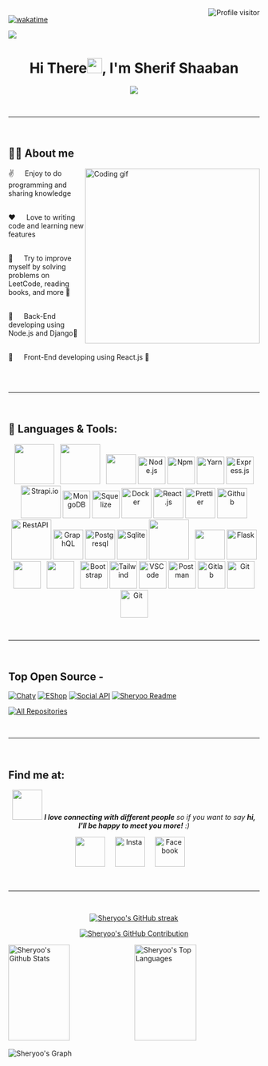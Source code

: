 <a href="https://komarev.com/ghpvc/?username=Sheryoo">
  <img align="right" src="https://komarev.com/ghpvc/?username=Sheryoo&label=Visitors&color=0e75b6&style=flat" alt="Profile visitor" />
</a>

[![wakatime](https://wakatime.com/badge/user/018d4238-fc58-43be-b8ab-079f57bb2012.svg)](https://wakatime.com/@018d4238-fc58-43be-b8ab-079f57bb2012)

<a href="https://github.com/Sheryoo">
 <img src="https://github.githubassets.com/images/modules/site/social-cards/github-social.png" />
</a>

<h1 align="center">Hi There<img src="https://raw.githubusercontent.com/MartinHeinz/MartinHeinz/master/wave.gif" width="30px">, I'm Sherif Shaaban</h1>
<p align="center">
  <a href="https://github.com/Ratheshan03/readme-typing-svg"><img src="https://readme-typing-svg.herokuapp.com?lines=Full+Stack+Software+Engineer;2+Years+Experience;Aspiring+Learner&center=true&width=500&height=50"></a>
</p>

<br/>
<hr/>
<br/>

## 🙋‍♂️ About me

<p>
  <img align="right" width="350" src="https://github.com/alsiam/alsiam/blob/main/assets/programmer.gif" alt="Coding gif" />

✌️ &emsp; Enjoy to do programming and sharing knowledge <br/><br/>

❤️ &emsp; Love to writing code and learning new features<br/><br/>

🌱 &emsp; Try to improve myself by solving problems on LeetCode, reading books, and more 💪<br/><br/>

🌱 &emsp; Back-End developing using Node.js and Django💪<br/><br/>

🌱 &emsp; Front-End developing using React.js 💪<br/><br/>

</p>

<br/>
<hr/>
<br/>

## 🚀 Languages & Tools:

<p align="center"> 
 <a href="https://www.javascript.com/" style="padding-right:8px;" href="#" target="_blank"> <img src="https://techstack-generator.vercel.app/js-icon.svg" width="80" height="80"/></a>
 <a href="https://www.typescript.com/" style="padding-right:8px;" href="#" target="_blank"> <img src="https://techstack-generator.vercel.app/ts-icon.svg" width="80" height="80"/></a>
 <a href="https://www.python.org" target="_blank"> <img src="https://techstack-generator.vercel.app/python-icon.svg" width="60" height="60"/></a>
 <a href="https://nodejs.org/en" target="_blank"><img alt="Node.js" width="55" height="55" src="https://skillicons.dev/icons?i=nodejs"/></a>
 <a href="https://www.npmjs.com/" target="_blank"><img alt="Npm" width="55" height="55" src="https://skillicons.dev/icons?i=npm"/></a>
 <a href="https://yarnpkg.com/" target="_blank"><img alt="Yarn" width="55" height="55" src="https://skillicons.dev/icons?i=yarn"/></a>
 <a href="https://expressjs.com/" target="_blank"><img alt="Express.js" width="55" height="55" src="https://skillicons.dev/icons?i=express"/></a>
 <a href="https://strapi.io" target="_blank"><img alt="Strapi.io" width="80" height="65" src="https://strapi.io/assets/strapi-logo-light.svg"/></a>
 <a href="https://www.mongodb.com/" target="_blank"><img alt="MongoDB" width="55" height="55" src="https://skillicons.dev/icons?i=mongodb"/></a>
 <a href="https://sequelize.org/" target="_blank"><img alt="Squelize" width="55" height="55" src="https://skillicons.dev/icons?i=sequelize"/></a>
 <a href="https://www.docker.com/" target="_blank"> <img src="https://techstack-generator.vercel.app/docker-icon.svg" alt="Docker" width="60" height="60" /></a>
 <a href="https://react.dev/" target="_blank"><img alt="React.js" width="60" height="60" src="https://techstack-generator.vercel.app/react-icon.svg"/></a>
 <a href="https://prettier.io/" target="_blank"><img alt="Prettier" src="https://techstack-generator.vercel.app/prettier-icon.svg" width="60" height="60" /></a>
 <a href="https://github.com/" target="_blank"><img alt="Github" src="https://techstack-generator.vercel.app/github-icon.svg" width="60" height="60" /></a>
 <a href="https://restfulapi.net/" target="_blank"><img alt="RestAPI" src="https://techstack-generator.vercel.app/restapi-icon.svg" width="80" height="80" /></a>
 <a href="https://graphql.org/" target="_blank"><img alt="GraphQL" src="https://techstack-generator.vercel.app/graphql-icon.svg" width="60" height="60" /></a>
 <a href="https://www.postgresql.org/" target="_blank"><img alt="Postgresql" width="60" height="60" <img src="https://skillicons.dev/icons?i=postgres"/></a>
 <a href="https://www.sqlite.org/" target="_blank"><img alt="Sqlite" width="60" height="60" <img src="https://skillicons.dev/icons?i=sqlite"/></a>
 <a style="padding-right:8px;" href="https://www.mysql.com/" target="_blank"> <img src="https://techstack-generator.vercel.app/mysql-icon.svg" width="80" height="80"/></a> 
 <a href="https://www.djangoproject.com/" target="_blank"> <img src="https://techstack-generator.vercel.app/django-icon.svg" width="60" height="60"/></a>
 <a href="https://flask.palletsprojects.com/en/3.0.x/" target="_blank"><img alt="Flask" width="60" height="60" <img src="https://skillicons.dev/icons?i=flask"/></a>
 <a style="padding-right:8px;" href="#" target="_blank"> <img width="55" height="55" src="https://skillicons.dev/icons?i=html"/></a>
 <a style="padding-right:8px;" href="#" target="_blank"><img width="55" height="55" src="https://skillicons.dev/icons?i=css"/></a>
 <a href="https://getbootstrap.com/" target="_blank"><img alt="Bootstrap" width="55" height="55" src="https://skillicons.dev/icons?i=bootstrap"/></a>
 <a href="https://tailwindcss.com/" target="_blank"><img alt="Tailwind" width="55" height="55" src="https://skillicons.dev/icons?i=tailwind"/></a>
 <a href="https://code.visualstudio.com/" target="_blank"><img alt="VSCode" width="55" height="55" src="https://skillicons.dev/icons?i=vscode"/></a>
 <a href="https://postman.com" target="_blank"><img alt="Postman" width="55" height="55" src="https://skillicons.dev/icons?i=postman"/></a>
 <a href="https://gitlab" target="_blank"><img alt="Gitlab" width="55" height="55" src="https://skillicons.dev/icons?i=gitlab"/></a>
 <a href="https://git-scm.com/" target="_blank"><img alt="Git" width="55" height="55" src="https://skillicons.dev/icons?i=git"/></a>
 <a href="https://stackoverflow.com/" target="_blank"><img alt="Git" width="55" height="55" src="https://skillicons.dev/icons?i=stackoverflow"/></a>

</p>

<br/>
<hr/>
<br/>

## Top Open Source -

[![Chaty](https://github-readme-stats.vercel.app/api/pin/?username=Sheryoo&repo=Chaty-Real-time&border_color=7F3FBF&bg_color=0D1117&title_color=C9D1D9&text_color=8B949E&icon_color=7F3FBF)](https://github.com/Sheryoo/Chaty-Real-time)
[![EShop](https://github-readme-stats.vercel.app/api/pin/?username=Sheryoo&repo=EShop-API&border_color=7F3FBF&bg_color=0D1117&title_color=C9D1D9&text_color=8B949E&icon_color=7F3FBF)](https://github.com/Sheryoo/EShop-API)
[![Social API](https://github-readme-stats.vercel.app/api/pin/?username=Sheryoo&repo=Social-Media-API&border_color=7F3FBF&bg_color=0D1117&title_color=C9D1D9&text_color=8B949E&icon_color=7F3FBF)](https://github.com/Sheryoo/Social-Media-API)
[![Sheryoo Readme](https://github-readme-stats.vercel.app/api/pin/?username=Sheryoo&repo=Sheryoo&border_color=7F3FBF&bg_color=0D1117&title_color=C9D1D9&text_color=8B949E&icon_color=7F3FBF)](https://github.com/Sheryoo/Sheryoo)

<p align="left">
  <a href="https://github.com/Sheryoo?tab=repositories" target="_blank"><img alt="All Repositories" title="All Repositories" src="https://img.shields.io/badge/-All%20Repos-2962FF?style=for-the-badge&logo=koding&logoColor=white"/></a>
</p>

<br/>
<hr/>
<br/>

## Find me at:
<p align="center">
<img src="https://media.giphy.com/media/LnQjpWaON8nhr21vNW/giphy.gif" width="60"> <em><b>I love connecting with different people</b> so if you want to say <b>hi, I'll be happy to meet you more!</b> :)</em>
</p>
<p align="center">
 <a href = "https://www.linkedin.com/in/sherif-shaaban-377217224/" target="_blank"><img width="60" height="60" src="https://skillicons.dev/icons?i=linkedin"/></a> &nbsp; &nbsp;
 <a href = "https://www.instagram.com/sheryoo0/" target="_blank"><img width="60" height="60" alt="Insta" src="https://skillicons.dev/icons?i=instagram"/></a> &nbsp; &nbsp;
 <a href = "https://www.facebook.com/sherif.shaaban.31105/" target="_blank"><img width="60" height="60" alt="Facebook" src="https://raw.githubusercontent.com/rahuldkjain/github-profile-readme-generator/master/src/images/icons/Social/facebook.svg"/></a> &nbsp; &nbsp;
</p>

<br/>
<hr/>
<br/>

<p align="center">
  <a href="https://github.com/Sheryoo">
    <img src="https://github-readme-streak-stats.herokuapp.com/?user=Sheryoo&theme=radical&border=7F3FBF&background=0D1117&hide_current_streak=true&hide_longest_streak=true" alt="Sheryoo's GitHub streak"/>
  </a>
</p>

<p align="center">
  <a href="https://github.com/Sheryoo">
    <img src="http://github-profile-summary-cards.vercel.app/api/cards/profile-details?username=Sheryoo&theme=radical" alt="Sheryoo's GitHub Contribution"/>
  </a>
</p>

<a> 
    <a href="https://github.com/Sheryoo"><img alt="Sheryoo's Github Stats" src="https://denvercoder1-github-readme-stats.vercel.app/api?username=Sheryoo&show_icons=true&count_private=true&theme=react&border_color=7F3FBF&bg_color=0D1117&title_color=F85D7F&icon_color=F8D866" height="192px" width="49.5%"/></a>
  <a href="https://github.com/Sheryoo"><img alt="Sheryoo's Top Languages" src="https://denvercoder1-github-readme-stats.vercel.app/api/top-langs/?username=Sheryoo&langs_count=8&layout=compact&theme=react&border_color=7F3FBF&bg_color=0D1117&title_color=F85D7F&icon_color=F8D866" height="192px" width="49.5%"/></a>
  <br/>
</a>

![Sheryoo's Graph](https://github-readme-activity-graph.vercel.app/graph?username=Sheryoo&custom_title=Sheryoo's%20GitHub%20Activity%20Graph&bg_color=0D1117&color=7F3FBF&line=7F3FBF&point=7F3FBF&area_color=FFFFFF&title_color=FFFFFF&area=true)
